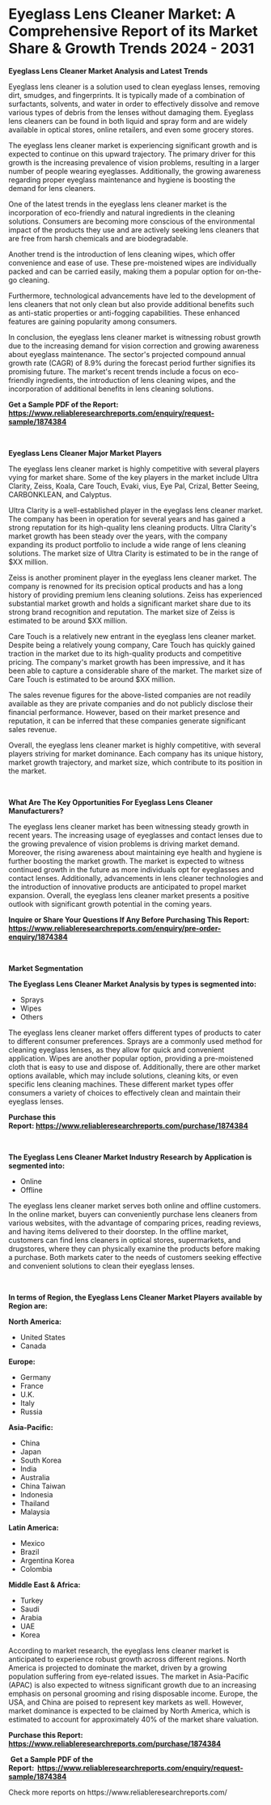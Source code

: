 <p><h1>Eyeglass Lens Cleaner Market: A Comprehensive Report of its Market Share & Growth Trends 2024 - 2031</h1></p><p><strong>Eyeglass Lens Cleaner Market Analysis and Latest Trends</strong></p>
<p><p>Eyeglass lens cleaner is a solution used to clean eyeglass lenses, removing dirt, smudges, and fingerprints. It is typically made of a combination of surfactants, solvents, and water in order to effectively dissolve and remove various types of debris from the lenses without damaging them. Eyeglass lens cleaners can be found in both liquid and spray form and are widely available in optical stores, online retailers, and even some grocery stores.</p><p>The eyeglass lens cleaner market is experiencing significant growth and is expected to continue on this upward trajectory. The primary driver for this growth is the increasing prevalence of vision problems, resulting in a larger number of people wearing eyeglasses. Additionally, the growing awareness regarding proper eyeglass maintenance and hygiene is boosting the demand for lens cleaners.</p><p>One of the latest trends in the eyeglass lens cleaner market is the incorporation of eco-friendly and natural ingredients in the cleaning solutions. Consumers are becoming more conscious of the environmental impact of the products they use and are actively seeking lens cleaners that are free from harsh chemicals and are biodegradable.</p><p>Another trend is the introduction of lens cleaning wipes, which offer convenience and ease of use. These pre-moistened wipes are individually packed and can be carried easily, making them a popular option for on-the-go cleaning.</p><p>Furthermore, technological advancements have led to the development of lens cleaners that not only clean but also provide additional benefits such as anti-static properties or anti-fogging capabilities. These enhanced features are gaining popularity among consumers.</p><p>In conclusion, the eyeglass lens cleaner market is witnessing robust growth due to the increasing demand for vision correction and growing awareness about eyeglass maintenance. The sector's projected compound annual growth rate (CAGR) of 8.9% during the forecast period further signifies its promising future. The market's recent trends include a focus on eco-friendly ingredients, the introduction of lens cleaning wipes, and the incorporation of additional benefits in lens cleaning solutions.</p></p>
<p><strong>Get a Sample PDF of the Report:&nbsp; <a href="https://www.reliableresearchreports.com/enquiry/request-sample/1874384">https://www.reliableresearchreports.com/enquiry/request-sample/1874384</a></strong></p>
<p>&nbsp;</p>
<p><strong>Eyeglass Lens Cleaner Major Market Players</strong></p>
<p><p>The eyeglass lens cleaner market is highly competitive with several players vying for market share. Some of the key players in the market include Ultra Clarity, Zeiss, Koala, Care Touch, Evaki, vius, Eye Pal, Crizal, Better Seeing, CARBONKLEAN, and Calyptus.</p><p>Ultra Clarity is a well-established player in the eyeglass lens cleaner market. The company has been in operation for several years and has gained a strong reputation for its high-quality lens cleaning products. Ultra Clarity's market growth has been steady over the years, with the company expanding its product portfolio to include a wide range of lens cleaning solutions. The market size of Ultra Clarity is estimated to be in the range of $XX million.</p><p>Zeiss is another prominent player in the eyeglass lens cleaner market. The company is renowned for its precision optical products and has a long history of providing premium lens cleaning solutions. Zeiss has experienced substantial market growth and holds a significant market share due to its strong brand recognition and reputation. The market size of Zeiss is estimated to be around $XX million.</p><p>Care Touch is a relatively new entrant in the eyeglass lens cleaner market. Despite being a relatively young company, Care Touch has quickly gained traction in the market due to its high-quality products and competitive pricing. The company's market growth has been impressive, and it has been able to capture a considerable share of the market. The market size of Care Touch is estimated to be around $XX million.</p><p>The sales revenue figures for the above-listed companies are not readily available as they are private companies and do not publicly disclose their financial performance. However, based on their market presence and reputation, it can be inferred that these companies generate significant sales revenue.</p><p>Overall, the eyeglass lens cleaner market is highly competitive, with several players striving for market dominance. Each company has its unique history, market growth trajectory, and market size, which contribute to its position in the market.</p></p>
<p>&nbsp;</p>
<p><strong>What Are The Key Opportunities For Eyeglass Lens Cleaner Manufacturers?</strong></p>
<p><p>The eyeglass lens cleaner market has been witnessing steady growth in recent years. The increasing usage of eyeglasses and contact lenses due to the growing prevalence of vision problems is driving market demand. Moreover, the rising awareness about maintaining eye health and hygiene is further boosting the market growth. The market is expected to witness continued growth in the future as more individuals opt for eyeglasses and contact lenses. Additionally, advancements in lens cleaner technologies and the introduction of innovative products are anticipated to propel market expansion. Overall, the eyeglass lens cleaner market presents a positive outlook with significant growth potential in the coming years.</p></p>
<p><strong>Inquire or Share Your Questions If Any Before Purchasing This Report: <a href="https://www.reliableresearchreports.com/enquiry/pre-order-enquiry/1874384">https://www.reliableresearchreports.com/enquiry/pre-order-enquiry/1874384</a></strong></p>
<p>&nbsp;</p>
<p><strong>Market Segmentation</strong></p>
<p><strong>The Eyeglass Lens Cleaner Market Analysis by types is segmented into:</strong></p>
<p><ul><li>Sprays</li><li>Wipes</li><li>Others</li></ul></p>
<p><p>The eyeglass lens cleaner market offers different types of products to cater to different consumer preferences. Sprays are a commonly used method for cleaning eyeglass lenses, as they allow for quick and convenient application. Wipes are another popular option, providing a pre-moistened cloth that is easy to use and dispose of. Additionally, there are other market options available, which may include solutions, cleaning kits, or even specific lens cleaning machines. These different market types offer consumers a variety of choices to effectively clean and maintain their eyeglass lenses.</p></p>
<p><strong>Purchase this Report:&nbsp;<a href="https://www.reliableresearchreports.com/purchase/1874384">https://www.reliableresearchreports.com/purchase/1874384</a></strong></p>
<p>&nbsp;</p>
<p><strong>The Eyeglass Lens Cleaner Market Industry Research by Application is segmented into:</strong></p>
<p><ul><li>Online</li><li>Offline</li></ul></p>
<p><p>The eyeglass lens cleaner market serves both online and offline customers. In the online market, buyers can conveniently purchase lens cleaners from various websites, with the advantage of comparing prices, reading reviews, and having items delivered to their doorstep. In the offline market, customers can find lens cleaners in optical stores, supermarkets, and drugstores, where they can physically examine the products before making a purchase. Both markets cater to the needs of customers seeking effective and convenient solutions to clean their eyeglass lenses.</p></p>
<p>&nbsp;</p>
<p><strong>In terms of Region, the Eyeglass Lens Cleaner Market Players available by Region are:</strong></p>
<p>
    <p> <strong> North America: </strong>
        <ul>
            <li>United States</li>
            <li>Canada</li>
        </ul>
        </p> 
    <p> <strong> Europe: </strong>
        <ul>
            <li>Germany</li>
            <li>France</li>
            <li>U.K.</li>
            <li>Italy</li>
            <li>Russia</li>
        </ul>
        </p> 
    <p> <strong> Asia-Pacific: </strong>
        <ul>
            <li>China</li>
            <li>Japan</li>
            <li>South Korea</li>
            <li>India</li>
            <li>Australia</li>
            <li>China Taiwan</li>
            <li>Indonesia</li>
            <li>Thailand</li>
            <li>Malaysia</li>
        </ul>
        </p> 
    <p> <strong> Latin America: </strong>
        <ul>
            <li>Mexico</li>
            <li>Brazil</li>
            <li>Argentina Korea</li>
            <li>Colombia</li>
        </ul>
        </p> 
    <p> <strong> Middle East & Africa: </strong>
        <ul>
            <li>Turkey</li>
            <li>Saudi</li>
            <li>Arabia</li>
            <li>UAE</li>
            <li>Korea</li>
        </ul>
    </p>
    </p>
<p><p>According to market research, the eyeglass lens cleaner market is anticipated to experience robust growth across different regions. North America is projected to dominate the market, driven by a growing population suffering from eye-related issues. The market in Asia-Pacific (APAC) is also expected to witness significant growth due to an increasing emphasis on personal grooming and rising disposable income. Europe, the USA, and China are poised to represent key markets as well. However, market dominance is expected to be claimed by North America, which is estimated to account for approximately 40% of the market share valuation.</p></p>
<p><strong>Purchase this Report: <a href="https://www.reliableresearchreports.com/purchase/1874384">https://www.reliableresearchreports.com/purchase/1874384</a></strong></p>
<p>&nbsp;<strong>Get a Sample PDF of the Report:&nbsp;&nbsp;<a href="https://www.reliableresearchreports.com/enquiry/request-sample/1874384">https://www.reliableresearchreports.com/enquiry/request-sample/1874384</a></strong></p>
<p><strong></strong></p>
<p>Check more reports on https://www.reliableresearchreports.com/</p>